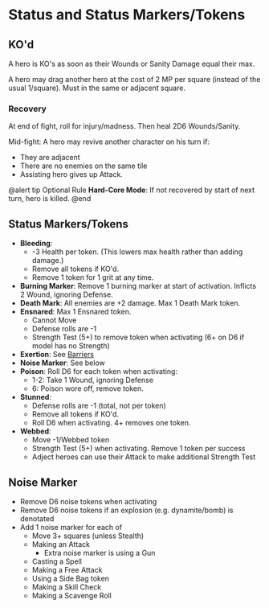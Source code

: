 ﻿# Status and Status Markers/Tokens 

## KO'd

A hero is KO's as soon as their Wounds or Sanity Damage equal their max.

A hero may drag another hero at the cost of 2 MP per square (instead of the usual 1/square). Must in the same or adjacent square.


### Recovery

At end of fight, roll for injury/madness. Then heal 2D6 Wounds/Sanity.

Mid-fight: A hero may revive another character on his turn if:
* They are adjacent
* There are no enemies on the same tile
* Assisting hero gives up Attack.

@alert tip
Optional Rule **Hard-Core Mode**: If not recovered by start of next turn, hero is killed.
@end

## Status Markers/Tokens

* **Bleeding**: 
  * -3 Health per token. (This lowers max health rather than adding damage.)
  * Remove all tokens if KO'd. 
  * Remove 1 token for 1 grit at any time. 
* **Burning Marker**: Remove 1 burning marker at start of activation. Inflicts 2 Wound, ignoring Defense. 
* **Death Mark**: All enemies are +2 damage. Max 1 Death Mark token.
* **Ensnared**: Max 1 Ensnared token.
  * Cannot Move
  * Defense rolls are -1
  * Strength Test (5+) to remove token when activating (6+ on D6 if model has no Strength)
* **Exertion**: See [Barriers](Maps.htm#exertion-token-heroes-only)
* **Noise Marker**:  See below
* **Poison**: Roll D6 for each token when activating:
  * 1-2: Take 1 Wound, ignoring Defense
  * 6: Poison wore off, remove token.
* **Stunned**:
  * Defense rolls are -1 (total, not per token)
  * Remove all tokens if KO'd. 
  * Roll D6 when activating. 4+ removes one token.
* **Webbed**: 
  * Move -1/Webbed token
  * Strength Test (5+) when activating. Remove 1 token per success
  * Adject heroes can use their Attack to make additional Strength Test


## Noise Marker

* Remove D6 noise tokens when activating
* Remove D6 noise tokens if an explosion (e.g. dynamite/bomb) is denotated
* Add 1 noise marker for each of
  * Move 3+ squares (unless Stealth)
  * Making an Attack 
    * Extra noise marker is using a Gun
  * Casting a Spell
  * Making a Free Attack
  * Using a Side Bag token
  * Making a Skill Check
  * Making a Scavenge Roll

